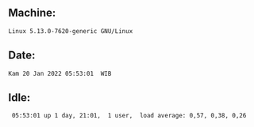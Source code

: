 ## Machine:
```
Linux 5.13.0-7620-generic GNU/Linux
```
## Date:
```
Kam 20 Jan 2022 05:53:01  WIB
```
## Idle:
```
 05:53:01 up 1 day, 21:01,  1 user,  load average: 0,57, 0,38, 0,26
```
